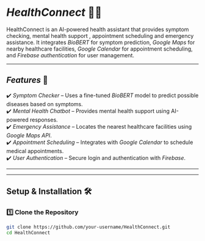 # *HealthConnect* 🏥💙  

HealthConnect is an AI-powered health assistant that provides symptom checking, mental health support , appointment scheduling and emergency assistance. It integrates *BioBERT* for symptom prediction, *Google Maps* for nearby healthcare facilities, *Google Calendar* for appointment scheduling, and *Firebase authentication* for user management.  

---

## *Features* 🚀  

✔️ *Symptom Checker* – Uses a fine-tuned *BioBERT* model to predict possible diseases based on symptoms.  
✔️ *Mental Health Chatbot* – Provides mental health support using AI-powered responses.    
✔️ *Emergency Assistance* – Locates the nearest healthcare facilities using *Google Maps API*.  
✔️ *Appointment Scheduling* – Integrates with *Google Calendar* to schedule medical appointments.  
✔️ *User Authentication* – Secure login and authentication with *Firebase*.  

---

---

## **Setup & Installation** 🛠️  

### **1️⃣ Clone the Repository**  
```bash
git clone https://github.com/your-username/HealthConnect.git
cd HealthConnect

